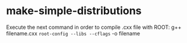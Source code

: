 # make-simple-distributions
Execute the next command in order to compile .cxx file with ROOT:
g++ filename.cxx `root-config --libs --cflags` -o filename
